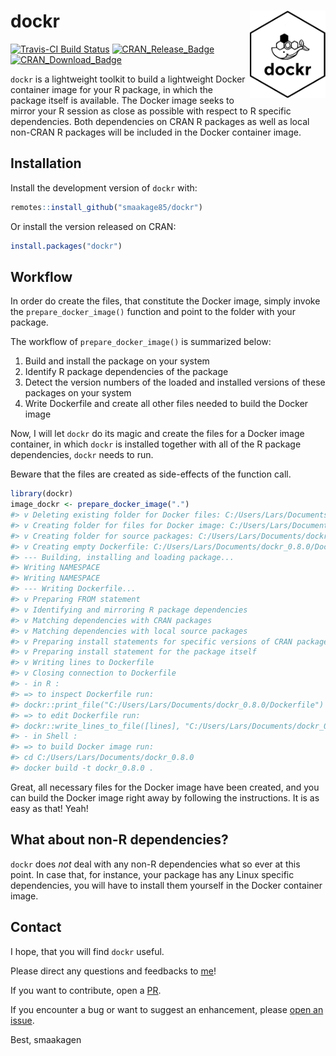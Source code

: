 
<!-- README.md is generated from README.Rmd. Please edit that file -->

# dockr <img src="man/figures/dockr.png" align="right" height=140/>

[![Travis-CI Build
Status](https://travis-ci.org/smaakage85/dockr.svg?branch=master)](https://travis-ci.org/smaakage85/dockr)
[![CRAN\_Release\_Badge](http://www.r-pkg.org/badges/version-ago/dockr)](https://CRAN.R-project.org/package=dockr)
[![CRAN\_Download\_Badge](http://cranlogs.r-pkg.org/badges/dockr)](https://CRAN.R-project.org/package=dockr)

`dockr` is a lightweight toolkit to build a lightweight Docker container
image for your R package, in which the package itself is available. The
Docker image seeks to mirror your R session as close as possible with
respect to R specific dependencies. Both dependencies on CRAN R packages
as well as local non-CRAN R packages will be included in the Docker
container image.

## Installation

Install the development version of `dockr` with:

``` r
remotes::install_github("smaakage85/dockr")
```

Or install the version released on CRAN:

``` r
install.packages("dockr")
```

## Workflow

In order do create the files, that constitute the Docker image, simply
invoke the `prepare_docker_image()` function and point to the folder
with your package.

The workflow of `prepare_docker_image()` is summarized below:

1.  Build and install the package on your system
2.  Identify R package dependencies of the package
3.  Detect the version numbers of the loaded and installed versions of
    these packages on your system
4.  Write Dockerfile and create all other files needed to build the
    Docker image

Now, I will let `dockr` do its magic and create the files for a Docker
image container, in which `dockr` is installed together with all of the
R package dependencies, `dockr` needs to run.

Beware that the files are created as side-effects of the function call.

``` r
library(dockr)
image_dockr <- prepare_docker_image(".")
#> v Deleting existing folder for Docker files: C:/Users/Lars/Documents/dockr_0.8.0
#> v Creating folder for files for Docker image: C:/Users/Lars/Documents/dockr_0.8.0
#> v Creating folder for source packages: C:/Users/Lars/Documents/dockr_0.8.0/source_packages
#> v Creating empty Dockerfile: C:/Users/Lars/Documents/dockr_0.8.0/Dockerfile
#> --- Building, installing and loading package...
#> Writing NAMESPACE
#> Writing NAMESPACE
#> --- Writing Dockerfile...
#> v Preparing FROM statement
#> v Identifying and mirroring R package dependencies
#> v Matching dependencies with CRAN packages
#> v Matching dependencies with local source packages
#> v Preparing install statements for specific versions of CRAN packages
#> v Preparing install statement for the package itself
#> v Writing lines to Dockerfile
#> v Closing connection to Dockerfile
#> - in R : 
#> => to inspect Dockerfile run:
#> dockr::print_file("C:/Users/Lars/Documents/dockr_0.8.0/Dockerfile") 
#> => to edit Dockerfile run:
#> dockr::write_lines_to_file([lines], "C:/Users/Lars/Documents/dockr_0.8.0/Dockerfile") 
#> - in Shell : 
#> => to build Docker image run:
#> cd C:/Users/Lars/Documents/dockr_0.8.0 
#> docker build -t dockr_0.8.0 .
```

Great, all necessary files for the Docker image have been created, and
you can build the Docker image right away by following the instructions.
It is as easy as that\! Yeah\!

## What about non-R dependencies?

`dockr` does *not* deal with any non-R dependencies what so ever at this
point. In case that, for instance, your package has any Linux specific
dependencies, you will have to install them yourself in the Docker
container image.

## Contact

I hope, that you will find `dockr` useful.

Please direct any questions and feedbacks to
[me](mailto:lars_kjeldgaard@hotmail.com)\!

If you want to contribute, open a
[PR](https://github.com/smaakage85/dockr/pulls).

If you encounter a bug or want to suggest an enhancement, please [open
an issue](https://github.com/smaakage85/dockr/issues).

Best, smaakagen
